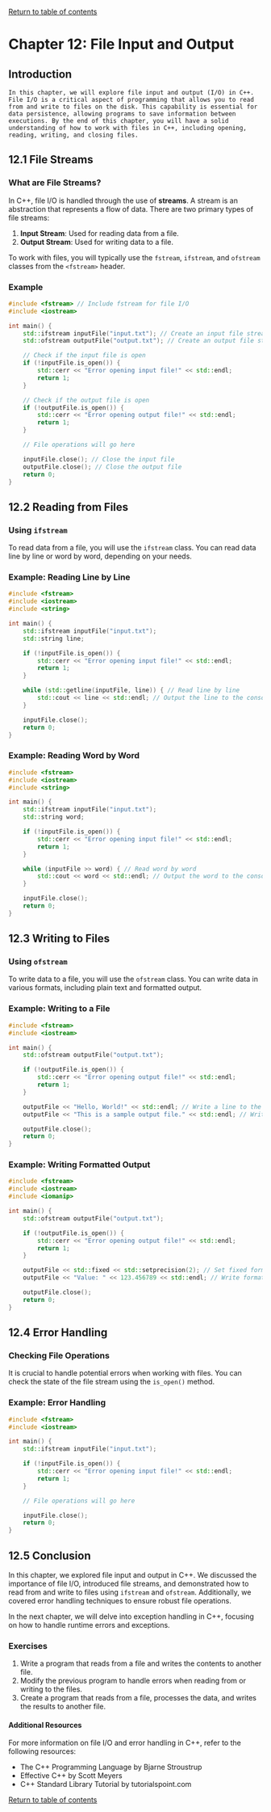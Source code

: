 
[Return to table of contents](TableOfContents.md)

# Chapter 12: File Input and Output

## Introduction

    In this chapter, we will explore file input and output (I/O) in C++. File I/O is a critical aspect of programming that allows you to read from and write to files on the disk. This capability is essential for data persistence, allowing programs to save information between executions. By the end of this chapter, you will have a solid understanding of how to work with files in C++, including opening, reading, writing, and closing files.

## 12.1 File Streams

### What are File Streams?

In C++, file I/O is handled through the use of **streams**. A stream is an abstraction that represents a flow of data. There are two primary types of file streams:

1. **Input Stream**: Used for reading data from a file.
2. **Output Stream**: Used for writing data to a file.

To work with files, you will typically use the `fstream`, `ifstream`, and `ofstream` classes from the `<fstream>` header.

### Example

```cpp
#include <fstream> // Include fstream for file I/O
#include <iostream>

int main() {
    std::ifstream inputFile("input.txt"); // Create an input file stream
    std::ofstream outputFile("output.txt"); // Create an output file stream

    // Check if the input file is open
    if (!inputFile.is_open()) {
        std::cerr << "Error opening input file!" << std::endl;
        return 1;
    }

    // Check if the output file is open
    if (!outputFile.is_open()) {
        std::cerr << "Error opening output file!" << std::endl;
        return 1;
    }

    // File operations will go here

    inputFile.close(); // Close the input file
    outputFile.close(); // Close the output file
    return 0;
}
```

## 12.2 Reading from Files

### Using `ifstream`

To read data from a file, you will use the `ifstream` class. You can read data line by line or word by word, depending on your needs.

### Example: Reading Line by Line

```cpp
#include <fstream>
#include <iostream>
#include <string>

int main() {
    std::ifstream inputFile("input.txt");
    std::string line;

    if (!inputFile.is_open()) {
        std::cerr << "Error opening input file!" << std::endl;
        return 1;
    }

    while (std::getline(inputFile, line)) { // Read line by line
        std::cout << line << std::endl; // Output the line to the console
    }

    inputFile.close();
    return 0;
}
```

### Example: Reading Word by Word

```cpp
#include <fstream>
#include <iostream>
#include <string>

int main() {
    std::ifstream inputFile("input.txt");
    std::string word;

    if (!inputFile.is_open()) {
        std::cerr << "Error opening input file!" << std::endl;
        return 1;
    }

    while (inputFile >> word) { // Read word by word
        std::cout << word << std::endl; // Output the word to the console
    }

    inputFile.close();
    return 0;
}
```

## 12.3 Writing to Files

### Using `ofstream`

To write data to a file, you will use the `ofstream` class. You can write data in various formats, including plain text and formatted output.

### Example: Writing to a File

```cpp
#include <fstream>
#include <iostream>

int main() {
    std::ofstream outputFile("output.txt");

    if (!outputFile.is_open()) {
        std::cerr << "Error opening output file!" << std::endl;
        return 1;
    }

    outputFile << "Hello, World!" << std::endl; // Write a line to the file
    outputFile << "This is a sample output file." << std::endl; // Write another line

    outputFile.close();
    return 0;
}
```

### Example: Writing Formatted Output

```cpp
#include <fstream>
#include <iostream>
#include <iomanip>

int main() {
    std::ofstream outputFile("output.txt");

    if (!outputFile.is_open()) {
        std::cerr << "Error opening output file!" << std::endl;
        return 1;
    }

    outputFile << std::fixed << std::setprecision(2); // Set fixed format and precision
    outputFile << "Value: " << 123.456789 << std::endl; // Write formatted output

    outputFile.close();
    return 0;
}
```

## 12.4 Error Handling

### Checking File Operations

It is crucial to handle potential errors when working with files. You can check the state of the file stream using the `is_open()` method.

### Example: Error Handling

```cpp
#include <fstream>
#include <iostream>

int main() {
    std::ifstream inputFile("input.txt");

    if (!inputFile.is_open()) {
        std::cerr << "Error opening input file!" << std::endl;
        return 1;
    }

    // File operations will go here

    inputFile.close();
    return 0;
}
```

## 12.5 Conclusion

In this chapter, we explored file input and output in C++. We discussed the importance of file I/O, introduced file streams, and demonstrated how to read from and write to files using `ifstream` and `ofstream`. Additionally, we covered error handling techniques to ensure robust file operations.

In the next chapter, we will delve into exception handling in C++, focusing on how to handle runtime errors and exceptions.

### Exercises

1. Write a program that reads from a file and writes the contents to another file.
2. Modify the previous program to handle errors when reading from or writing to the files.
3. Create a program that reads from a file, processes the data, and writes the results to another file.

#### Additional Resources

For more information on file I/O and error handling in C++, refer to the following resources:

* The C++ Programming Language by Bjarne Stroustrup
* Effective C++ by Scott Meyers
* C++ Standard Library Tutorial by tutorialspoint.com

[Return to table of contents](TableOfContents.md)
